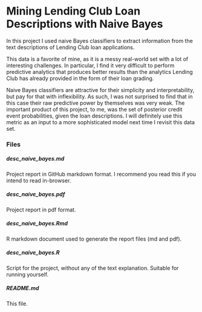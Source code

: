# Mining Lending Club Loan Descriptions with Naive Bayes

In this project I used naive Bayes classifiers to extract information from the text descriptions of Lending Club loan applications.

This data is a favorite of mine, as it is a messy real-world set with a lot of interesting challenges.  In particular, I find it very difficult to perform predictive analytics that produces better results than the analytics Lending Club has already provided in the form of their loan grading.

Naive Bayes classifiers are attractive for their simplicity and interpretability, but pay for that with inflexibility. As such, I was not surprised to find that in this case their raw predictive power by themselves was very weak. The important product of this project, to me, was the set of posterior credit event probabilities, given the loan descriptions. I will definitely use this metric as an input to a more sophisticated model next time I revisit this data set.

### Files

##### desc_naive_bayes.md

Project report in GitHub markdown format. I recommend you read this if you intend to read in-browser.

##### desc_naive_bayes.pdf

Project report in pdf format.

##### desc_naive_bayes.Rmd

R markdown document used to generate the report files (md and pdf).

##### desc_naive_bayes.R

Script for the project, without any of the text explanation. Suitable for running yourself.

##### README.md

This file.